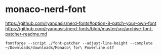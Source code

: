 # monaco-nerd-font

https://github.com/ryanoasis/nerd-fonts#option-8-patch-your-own-font
https://github.com/ryanoasis/nerd-fonts/blob/master/src/archive-font-patcher-readme.md

```
fontforge --script ./font-patcher --adjust-line-height --complete ~/Downloads/downloads/Monaco\ for\ Powerline.otf
```
